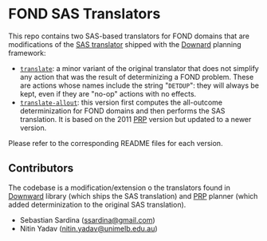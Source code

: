 # FOND SAS Translators

This repo contains two SAS-based translators for FOND domains that are modifications of the [SAS translator](https://www.fast-downward.org/TranslatorOutputFormat) shipped with the [Downard](https://github.com/aibasel/downward/) planning framework:

- [`translate`](translate/): a minor variant of the original translator that does not simplify any action that was the result of determinizing a FOND problem. These are actions whose names include the string "`DETDUP`": they will always be kept, even if they are "no-op" actions with no effects.
- [`translate-allout`](translate-allout/): this version first computes the all-outcome determinization for FOND domains and then performs the SAS translation. It is based on the 2011 [PRP](https://github.com/ssardina-planning/planner-for-relevant-policies) version but updated to a newer version.

Please refer to the corresponding README files for each version.

## Contributors

The codebase is a modification/extension o the translators found in [Downward](https://github.com/aibasel/downward) library (which ships the SAS translation) and [PRP](https://github.com/QuMuLab/planner-for-relevant-policies) planner (which added determinization to the original SAS translation).

- Sebastian Sardina (ssardina@gmail.com)
- Nitin Yadav (nitin.yadav@unimelb.edu.au)


